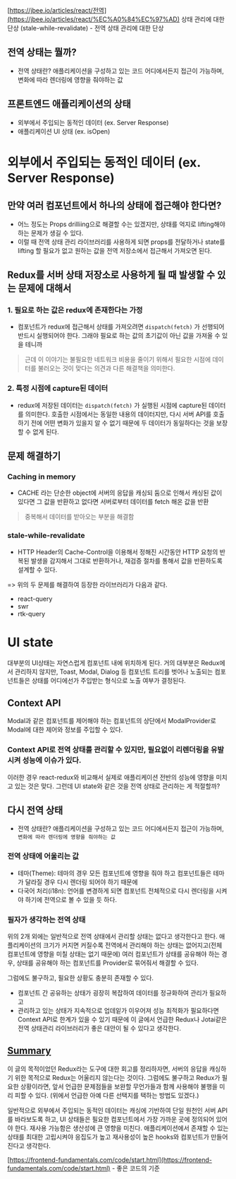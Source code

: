 [](https://jbee.io/articles/react/%EC%A0%84%EC%97%AD%20%EC%83%81%ED%83%9C%20%EA%B4%80%EB%A6%AC%EC%97%90%20%EB%8C%80%ED%95%9C%20%EB%8B%A8%EC%83%81%20\(stale-while-revalidate\))[https://jbee.io/articles/react/전역](https://jbee.io/articles/react/%EC%A0%84%EC%97%AD) 상태 관리에 대한 단상 (stale-while-revalidate) - 전역 상태 관리에 대한 단상

## 전역 상태는 뭘까?

- 전역 상태란? 애플리케이션을 구성하고 있는 코드 어디에서든지 접근이 가능하며, 변화에 따라 렌더링에 영향을 줘야하는 값

## 프론트엔드 애플리케이션의 상태

- 외부에서 주입되는 동적인 데이터 (ex. Server Response)
- 애플리케이션 UI 상태 (ex. isOpen)

# 외부에서 주입되는 동적인 데이터 (ex. Server Response)

## 만약 여러 컴포넌트에서 하나의 상태에 접근해야 한다면?

- 어느 정도는 Props drilliing으로 해결할 수는 있겠지만, 상태를 억지로 lifting해야 하는 문제가 생길 수 있다.
- 이럴 때 전역 상태 관리 라이브러리를 사용하게 되면 props를 전달하거나 state를 lifting 할 필요가 없고 원하는 값을 전역 저장소에서 접근해서 가져오면 된다.

## Redux를 서버 상태 저장소로 사용하게 될 때 발생할 수 있는 문제에 대해서

### 1. 필요로 하는 값은 redux에 존재한다는 가정

- 컴포넌트가 redux에 접근해서 상태를 가져오려면 `dispatch(fetch)` 가 선행되어 반드시 실행되어야 한다. 그래야 필요로 하는 값의 초기값이 아닌 값을 가져올 수 있을 테니까

> 근데 이 이야기는 불필요한 네트워크 비용을 줄이기 위해서 필요한 시점에 데이터를 불러오는 것이 맞다는 의견과 다른 해결책을 의미한다.

### 2. 특정 시점에 capture된 데이터

- redux에 저장된 데이터는 `dispatch(fetch)` 가 실행된 시점에 capture된 데이터를 의미한다. 호출한 시점에서는 동일한 내용의 데이터지만, 다시 서버 API를 호출하기 전에 어떤 변화가 있을지 알 수 없기 때문에 두 데이터가 동일하다는 것을 보장할 수 없게 된다.

## 문제 해결하기

### Caching in memory

- CACHE 라는 단순한 object에 서버의 응답을 캐싱되 둠으로 인해서 캐싱된 값이 있다면 그 값을 반환하고 없다면 서버로부터 데이터를 fetch 해온 값을 반환

> 중복해서 데이터를 받아오는 부분을 해결함

### stale-while-revalidate

- HTTP Header의 Cache-Control을 이용해서 정해진 시간동안 HTTP 요청의 반복된 발생을 감지해서 그대로 반환하거나, 재검증 절차를 통해서 값을 반환하도록 설계할 수 있다.

=> 위의 두 문제를 해결하여 등장한 라이브러리가 다음과 같다.

- react-query
- swr
- rtk-query

# UI state

대부분의 UI상태는 자연스럽게 컴포넌트 내에 위치하게 된다. 거의 대부분은 Redux에서 관리하지 않지만, Toast, Modal, Dialog 등 컴포넌트 트리를 벗어나 노출되는 컴포넌트들은 상태를 어디에선가 주입받는 형식으로 노출 여부가 결정된다.

## Context API

Modal과 같은 컴포넌트를 제어해야 하는 컴포넌트의 상단에서 ModalProvider로 Modal에 대한 제어와 정보를 주입할 수 있다.

### Context API로 전역 상태를 관리할 수 있지만, 필요없이 리렌더링을 유발시켜 성능에 이슈가 있다.

이러한 경우 react-redux와 비교해서 실제로 애플리케이션 전반의 성능에 영향을 미치고 있는 것은 맞다. 그런데 UI state와 같은 것을 전역 상태로 관리하는 게 적절할까?

## 다시 전역 상태

- 전역 상태란? 애플리케이션을 구성하고 있는 코드 어디에서든지 접근이 가능하며, `변화에 따라 렌더링에 영향을 줘야하는 값`

### 전역 상태에 어울리는 값

- 테마(Theme): 테마의 경우 모든 컴포넌트에 영향을 줘야 하고 컴포넌트들은 테마가 달라질 경우 다시 렌더링 되어야 하기 때문에
- 다국어 처리(i18n): 언어를 변경하게 되면 컴포넌트 전체적으로 다시 렌더링을 시켜야 하기에 전역으로 볼 수 있을 듯 하다.

### 필자가 생각하는 전역 상태

위의 2개 외에는 일반적으로 전역 상태에서 관리할 상태는 없다고 생각한다고 한다. 애플리케이션의 크기가 커지면 커질수록 전역에서 관리해야 하는 상태는 없어지고(전체 컴포넌트에 영향을 미칠 상태는 없기 때문에) 여러 컴포넌트가 상태를 공유해야 하는 경우, 상태를 공유해야 하는 컴포넌트를 Provider로 묶어줘서 해결할 수 있다.

그럼에도 불구하고, 필요한 상황도 충분히 존재할 수 있다.

- 컴포넌트 간 공유하는 상태가 굉장히 복잡하여 데이터를 정규화하여 관리가 필요하고
- 관리하고 있는 상태가 지속적으로 업데잍가 이우어져 성능 최적화가 필요하다면 Context API로 한계가 있을 수 있기 때문에 이 글에서 언급한 Redux나 Jotai같은 전역 상태관리 라이브러리가 좋은 대안이 될 수 있다고 생각한다.

## [Summary](https://jbee.io/articles/react/%EC%A0%84%EC%97%AD%20%EC%83%81%ED%83%9C%20%EA%B4%80%EB%A6%AC%EC%97%90%20%EB%8C%80%ED%95%9C%20%EB%8B%A8%EC%83%81%20%5C\(stale-while-revalidate%5C\)#summary)

이 글의 목적이었던 Redux라는 도구에 대한 회고를 정리하자면, 서버의 응답을 캐싱하기 위한 목적으로 Redux는 어울리지 않는다는 것이다. 그럼에도 불구하고 Redux가 필요한 상황이라면, 앞서 언급한 문제점들을 보완할 무언가들과 함께 사용해야 불행을 미리 피할 수 있다. (위에서 언급한 아예 다른 선택지를 택하는 방법도 있겠다.)

일반적으로 외부에서 주입되는 동적인 데이터는 캐싱에 기반하여 단일 원천인 서버 API를 바라보도록 하고, UI 상태들은 필요한 컴포넌트에서 가장 가까운 곳에 정의되어 있어야 한다. 재사용 가능함은 생산성에 큰 영향을 미친다. 애플리케이션에서 존재할 수 있는 상태를 최대한 고립시켜야 응집도가 높고 재사용성이 높은 hooks와 컴포넌트가 만들어진다고 생각한다.

[https://frontend-fundamentals.com/code/start.html](https://frontend-fundamentals.com/code/start.html) - 좋은 코드의 기준